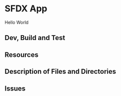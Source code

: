 # SFDX  App

Hello World

## Dev, Build and Test


## Resources


## Description of Files and Directories


## Issues


